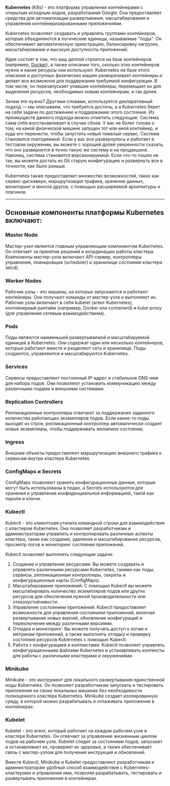 **Kubernetes** (K8s) - это платформа управления контейнерами с открытым исходным кодом, разработанная Google. Она предоставляет средства для автоматизации развертывания, масштабирования и управления контейнеризированными приложениями.

Kubernetes позволяет создавать и управлять группами контейнеров, которые объединяются в логические единицы, называемые "поды". Он обеспечивает автоматическую оркестрацию, балансировку нагрузки, масштабирование и высокую доступность приложений.

Идея состоят в том, что ваш деплой строится на базе контейнеров (например, [Docker](https://eax.me/docker/)), а также описании того, сколько этих контейнеров нужно и какие ресурсы они используют. Kubernetes на базе этого описания и доступных физических машин разворачивает контейнеры и делает все возможное для поддержания требуемой конфигурации. В том числе, он перезапускает упавшие контейнеры, перемещает их для выделения ресурсов, необходимых новым контейнерам, и так далее.

Зачем это нужно? Другими словами, используется декларативный подход — мы описываем, _что_ требуется достичь, а а Kubernetes берет на себя задачи по достижению и поддержанию этого состояния. Из преимуществ данного подхода можно отметить следующие. Система сама себя восстанавливает в случае сбоев. У вас не болит голова о том, на какой физической машине запущен тот или иной контейнер, и куда его перенести, чтобы запустить новый тяжелый сервис. Система становится повторяемой. Если у вас все развернулось и работает в тестовом окружении, вы можете с хорошей долей уверенности сказать, что оно развернется в точно такую же систему и на продакшене. Наконец, система становится версионируемой. Если что-то пошло не так, вы можете достать из Git старую конфигурацию и развернуть все в точности, как было раньше.

Kubernetes также предоставляет множество возможностей, таких как сервис-дискавери, маршрутизация трафика, хранение данных, мониторинг и многое другое, с помощью расширяемой архитектуры и плагинов.

---

## Основные компоненты платформы Kubernetes включают:

### Master Node

Мастер-узел является главным управляющим компонентом Kubernetes. Он отвечает за принятие решений и координацию работы кластера. Компоненты мастер-узла включают API-сервер, контроллеры управления, планировщик (scheduler) и хранилище состояния кластера (etcd).

### Worker Nodes

Рабочие узлы - это машины, на которых запускаются и работают контейнеры. Они получают команды от мастер-узла и выполняют их. Рабочие узлы включают в себя kubelet (агент Kubernetes), контейнерный рантайм (например, Docker или containerd) и kube-proxy (для управления сетевым взаимодействием).

### Pods

Поды являются наименьшей развертываемой и масштабируемой единицей в Kubernetes. Они содержат один или несколько контейнеров, которые работают вместе и разделяют сеть и хранилище. Поды создаются, управляются и масштабируются Kubernetes.

### Services

Сервисы предоставляют постоянный IP-адрес и стабильное DNS-имя для набора подов. Они позволяют установить коммуникацию между различными подами и внешними системами.

### Replication Controllers

Репликационные контроллеры отвечают за поддержание заданного количества работающих экземпляров подов. Если какие-то поды выходят из строя, репликационный контроллер автоматически создает новые экземпляры, чтобы поддерживать желаемое состояние.

### Ingress

Внешние объекты предоставляют маршрутизацию внешнего трафика к сервисам внутри кластера Kubernetes.

### ConfigMaps и Secrets

ConfigMaps позволяют хранить конфигурационные данные, которые могут быть использованы в подах, а Secrets используются для хранения и управления конфиденциальной информацией, такой как пароли и ключи.

### Kubectl

Kubectl - это клиентская утилита командной строки для взаимодействия с кластером Kubernetes. Она позволяет разработчикам и администраторам управлять и контролировать различные аспекты кластера, такие как создание, удаление и масштабирование ресурсов, просмотр логов и мониторинг состояния приложений.

Kubectl позволяет выполнять следующие задачи:

1. Создание и управление ресурсами: Вы можете создавать и управлять различными ресурсами Kubernetes, такими как поды, сервисы, репликационные контроллеры, секреты и конфигурационные карты (ConfigMaps).
2. Масштабирование приложений: С помощью Kubectl вы можете масштабировать количество экземпляров подов или других ресурсов для обеспечения нужной производительности или отказоустойчивости.
3. Управление состоянием приложений: Kubectl предоставляет возможности для управления состоянием приложений, включая развертывание новых версий, обновление конфигураций и переключение между различными версиями.
4. Отладка и мониторинг: Вы можете получать доступ к логам и метрикам приложений, а также выполнять отладку и проверку состояния ресурсов Kubernetes с помощью Kubectl.
5. Работа с конфигурацией и контекстами: Kubectl позволяет управлять конфигурационными файлами Kubernetes и устанавливать контексты для работы с различными кластерами и окружениями.

### Minikube

Minikube - это инструмент для локального развертывания единственной ноды Kubernetes. Он позволяет разработчикам запускать и тестировать приложения на своих локальных машинах без необходимости полноценного кластера Kubernetes. Minikube создает изолированную среду, в которой можно разрабатывать и отлаживать приложения в контейнерах.

### Kubelet

Kubelet - это агент, который работает на каждом рабочем узле в кластере Kubernetes. Он отвечает за управление жизненным циклом подов на рабочем узле. Kubelet следит за состоянием подов, запускает и останавливает их, проверяет их здоровье, а также обеспечивает связь с мастер-узлом для получения инструкций и обновлений.

Вместе Kubectl, Minikube и Kubelet предоставляют разработчикам и администраторам удобный способ взаимодействия с Kubernetes-кластерами и управления ими, позволяя разрабатывать, тестировать и развертывать приложения в контейнерах.